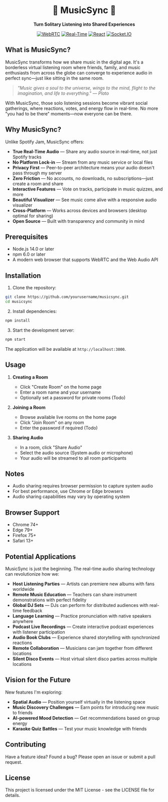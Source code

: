 <div align="center">

# 🎵 MusicSync 🎵

**Turn Solitary Listening into Shared Experiences**

[![WebRTC](https://img.shields.io/badge/WebRTC-Powered-blue)](https://webrtc.org/)
[![Real-Time](https://img.shields.io/badge/Audio-Real--Time-brightgreen)]()
[![React](https://img.shields.io/badge/React-Frontend-61dafb)](https://reactjs.org/)
[![Socket.IO](https://img.shields.io/badge/Socket.IO-Signaling-black)](https://socket.io/)

</div>

## What is MusicSync?

MusicSync transforms how we share music in the digital age. It's a borderless virtual listening room where friends, family, and music enthusiasts from across the globe can converge to experience audio in perfect sync—just like sitting in the same room.

> *"Music gives a soul to the universe, wings to the mind, flight to the imagination, and life to everything." — Plato*

With MusicSync, those solo listening sessions become vibrant social gatherings, where reactions, votes, and energy flow in real-time. No more "you had to be there" moments—now everyone can be there.

## Why MusicSync?

Unlike Spotify Jam, MusicSync offers:

- **True Real-Time Audio** — Share any audio source in real-time, not just Spotify tracks
- **No Platform Lock-in** — Stream from any music service or local files
- **Privacy First** — Peer-to-peer architecture means your audio doesn't pass through my server
- **Zero Friction** — No accounts, no downloads, no subscriptions—just create a room and share
- **Interactive Features** — Vote on tracks, participate in music quizzes, and more
- **Beautiful Visualizer** — See music come alive with a responsive audio visualizer
- **Cross-Platform** — Works across devices and browsers (desktop optimal for sharing)
- **Open Source** — Built with transparency and community in mind

## Prerequisites

- Node.js 14.0 or later
- npm 6.0 or later
- A modern web browser that supports WebRTC and the Web Audio API

## Installation

1. Clone the repository:
```bash
git clone https://github.com/yourusername/musicsync.git
cd musicsync
```

2. Install dependencies:
```bash
npm install
```

3. Start the development server:
```bash
npm start
```

The application will be available at `http://localhost:3000`.

## Usage

1. **Creating a Room**
   - Click "Create Room" on the home page
   - Enter a room name and your username
   - Optionally set a password for private rooms (Todo)

2. **Joining a Room**
   - Browse available live rooms on the home page
   - Click "Join Room" on any room
   - Enter the password if required (Todo)

3. **Sharing Audio**
   - In a room, click "Share Audio"
   - Select the audio source (System audio or microphone)
   - Your audio will be streamed to all room participants

## Notes

- Audio sharing requires browser permission to capture system audio
- For best performance, use Chrome or Edge browsers
- Audio sharing capabilities may vary by operating system

## Browser Support

- Chrome 74+
- Edge 79+
- Firefox 75+
- Safari 13+

## Potential Applications

MusicSync is just the beginning. The real-time audio sharing technology can revolutionize how we:

- **Host Listening Parties** — Artists can premiere new albums with fans worldwide
- **Remote Music Education** — Teachers can share instrument demonstrations with perfect fidelity
- **Global DJ Sets** — DJs can perform for distributed audiences with real-time feedback
- **Language Learning** — Practice pronunciation with native speakers anywhere
- **Podcast Live Recordings** — Create interactive podcast experiences with listener participation
- **Audio Book Clubs** — Experience shared storytelling with synchronized reactions
- **Remote Collaboration** — Musicians can jam together from different locations
- **Silent Disco Events** — Host virtual silent disco parties across multiple locations

## Vision for the Future

New features I'm exploring:

- **Spatial Audio** — Position yourself virtually in the listening space
- **Music Discovery Challenges** — Earn points for introducing new music to friends
- **AI-powered Mood Detection** — Get recommendations based on group energy
- **Karaoke Quiz Battles** — Test your music knowledge with friends

## Contributing

Have a feature idea? Found a bug? Please open an issue or submit a pull request.

## License

This project is licensed under the MIT License - see the LICENSE file for details.
